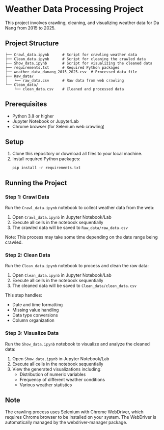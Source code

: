 # Weather Data Processing Project

This project involves crawling, cleaning, and visualizing weather data for Da Nang from 2015 to 2025.

## Project Structure

```
├── Crawl_data.ipynb      # Script for crawling weather data
├── Clean_data.ipynb      # Script for cleaning the crawled data
├── Show_data.ipynb       # Script for visualizing the cleaned data
├── requirements.txt      # Required Python packages
├── weather_data_danang_2015_2025.csv  # Processed data file
├── Raw_data/
│   └── raw_data.csv      # Raw data from web crawling
└── Clean_data/
    └── clean_data.csv    # Cleaned and processed data
```

## Prerequisites

- Python 3.8 or higher
- Jupyter Notebook or JupyterLab
- Chrome browser (for Selenium web crawling)

## Setup

1. Clone this repository or download all files to your local machine.
2. Install required Python packages:
   ```
   pip install -r requirements.txt
   ```

## Running the Project

### Step 1: Crawl Data

Run the `Crawl_data.ipynb` notebook to collect weather data from the web:

1. Open `Crawl_data.ipynb` in Jupyter Notebook/Lab
2. Execute all cells in the notebook sequentially
3. The crawled data will be saved to `Raw_data/raw_data.csv`

Note: This process may take some time depending on the date range being crawled.

### Step 2: Clean Data

Run the `Clean_data.ipynb` notebook to process and clean the raw data:

1. Open `Clean_data.ipynb` in Jupyter Notebook/Lab
2. Execute all cells in the notebook sequentially
3. The cleaned data will be saved to `Clean_data/clean_data.csv`

This step handles:

- Date and time formatting
- Missing value handling
- Data type conversions
- Column organization

### Step 3: Visualize Data

Run the `Show_data.ipynb` notebook to visualize and analyze the cleaned data:

1. Open `Show_data.ipynb` in Jupyter Notebook/Lab
2. Execute all cells in the notebook sequentially
3. View the generated visualizations including:
   - Distribution of numeric variables
   - Frequency of different weather conditions
   - Various weather statistics

## Note

The crawling process uses Selenium with Chrome WebDriver, which requires Chrome browser to be installed on your system. The WebDriver is automatically managed by the webdriver-manager package.
